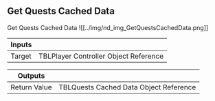 ## Get Quests Cached Data
Get Quests Cached Data
![[../img/nd_img_GetQuestsCachedData.png]]

|Inputs||
|--|--|
| Target | TBLPlayer Controller Object Reference |

|Outputs||
|--|--|
| Return Value | TBLQuests Cached Data Object Reference |
